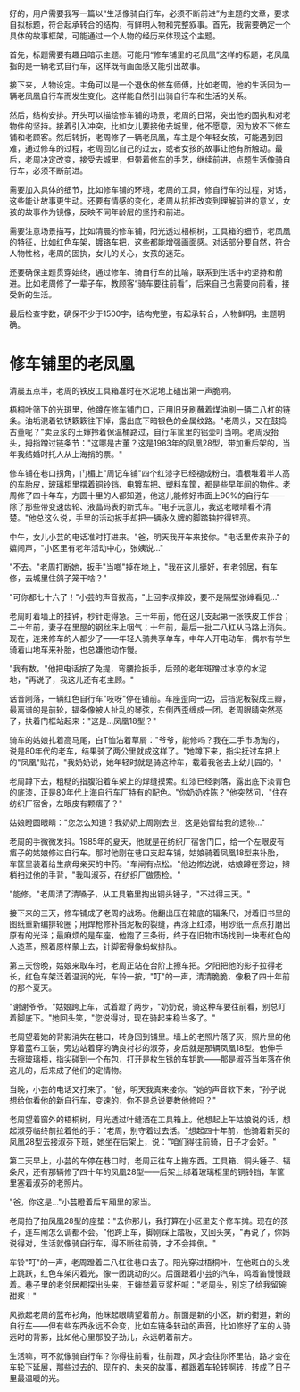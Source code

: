 <ReasoningChainRenderer>
好的，用户需要我写一篇以“生活像骑自行车，必须不断前进”为主题的文章，要求自拟标题，符合起承转合的结构，有鲜明人物和完整叙事。首先，我需要确定一个具体的故事框架，可能通过一个人物的经历来体现这个主题。

首先，标题需要有趣且暗示主题。可能用“修车铺里的老凤凰”这样的标题，老凤凰指的是一辆老式自行车，这样既有画面感又能引出故事。

接下来，人物设定。主角可以是一个退休的修车师傅，比如老周，他的生活因为一辆老凤凰自行车而发生变化。这样能自然引出骑自行车和生活的关系。

然后，结构安排。开头可以描绘修车铺的场景，老周的日常，突出他的固执和对老物件的坚持。接着引入冲突，比如女儿要接他去城里，他不愿意，因为放不下修车铺和老顾客。然后转折，老周修了一辆老凤凰，车主是个年轻女孩，可能遇到困难，通过修车的过程，老周回忆自己的过去，或者女孩的故事让他有所触动。最后，老周决定改变，接受去城里，但带着修车的手艺，继续前进，点题生活像骑自行车，必须不断前进。

需要加入具体的细节，比如修车铺的环境，老周的工具，修自行车的过程，对话，这些能让故事更生动。还要有情感的变化，老周从抗拒改变到理解前进的意义，女孩的故事作为镜像，反映不同年龄层的坚持和前进。

需要注意场景描写，比如清晨的修车铺，阳光透过梧桐树，工具箱的细节，老凤凰的特征，比如红色车架，镀铬车把，这些都能增强画面感。对话部分要自然，符合人物性格，老周的固执，女儿的关心，女孩的迷茫。

还要确保主题贯穿始终，通过修车、骑自行车的比喻，联系到生活中的坚持和前进。比如老周修了一辈子车，教顾客“骑车要往前看”，后来自己也需要向前看，接受新的生活。

最后检查字数，确保不少于1500字，结构完整，有起承转合，人物鲜明，主题明确。

</ReasoningChainRenderer>



# 修车铺里的老凤凰

清晨五点半，老周的铁皮工具箱准时在水泥地上磕出第一声脆响。

梧桐叶筛下的光斑里，他蹲在修车铺门口，正用旧牙刷蘸着煤油刷一辆二八杠的链条。油垢混着铁锈簌簌往下掉，露出底下暗银色的金属纹路。"老周头，又在鼓捣古董呢？"卖豆浆的王婶拎着保温桶路过，自行车筐里的铝壶叮当响。老周没抬头，拇指蹭过链条节："这哪是古董？这是1983年的凤凰28型，带加重后架的，当年我结婚时托人从上海捎的票。"

修车铺在巷口拐角，门楣上"周记车铺"四个红漆字已经褪成粉白。墙根堆着半人高的车胎皮，玻璃柜里摆着铜铃铛、电镀车把、塑料车筐，都是些早年间的物件。老周修了四十年车，方圆十里的人都知道，他这儿能修好市面上90%的自行车——除了那些带变速齿轮、液晶码表的新式车。"电子玩意儿，我这老眼晴看不清楚。"他总这么说，手里的活动扳手却把一辆永久牌的脚踏轴拧得锃亮。

中午，女儿小芸的电话准时打进来。"爸，明天我开车来接你。"电话里传来孙子的嬉闹声，"小区里有老年活动中心，张姨说..."

"不去。"老周打断她，扳手"当啷"掉在地上，"我在这儿挺好，有老邻居，有车修，去城里住鸽子笼干啥？"

"可你都七十六了！"小芸的声音拔高，"上回李叔摔跤，要不是隔壁张婶看见..."

老周盯着墙上的挂钟，秒针走得急。三十年前，他在这儿支起第一张铁皮工作台；二十年前，妻子在里屋的钢丝床上咽气；十年前，最后一批二八杠从马路上消失。现在，连来修车的人都少了——年轻人骑共享单车，中年人开电动车，偶尔有学生骑着山地车来补胎，也总嫌他动作慢。

"我有数。"他把电话按了免提，弯腰捡扳手，后颈的老年斑蹭过冰凉的水泥地，"再说了，我这儿还有老主顾。"

话音刚落，一辆红色自行车"吱呀"停在铺前。车座歪向一边，后挡泥板裂成三瓣，最离谱的是前轮，辐条像被人扯乱的琴弦，东倒西歪缠成一团。老周眼睛突然亮了，扶着门框站起来："这是...凤凰18型？"

骑车的姑娘扎着高马尾，白T恤沾着草屑："爷爷，能修吗？我在二手市场淘的，说是80年代的老车，结果骑了两公里就成这样了。"她蹲下来，指尖抚过车把上的"凤凰"贴花，"我奶奶说，她年轻时就是骑这种车，载着我爸去上幼儿园的。"

老周蹲下去，粗糙的指腹沿着车架上的焊缝摸索。红漆已经剥落，露出底下淡青色的底漆，正是80年代上海自行车厂特有的配色。"你奶奶姓陈？"他突然问，"住在纺织厂宿舍，左眼皮有颗痦子？"

姑娘瞪圆眼睛："您怎么知道？我奶奶上周刚去世，这是她留给我的遗物..."

老周的手微微发抖。1985年的夏天，他就是在纺织厂宿舍门口，给一个左眼皮有痦子的姑娘修过自行车。那时他刚在巷口支起车铺，姑娘骑着凤凰18型来补胎，车筐里装着给生病母亲买的中药。"车闸有点松。"他边修边说，姑娘蹲在旁边，辫梢扫过他的手背，"我叫淑芬，在纺织厂做质检。"

"能修。"老周清了清嗓子，从工具箱里掏出铜头锤子，"不过得三天。"

接下来的三天，修车铺成了老周的战场。他翻出压在箱底的辐条尺，对着旧书里的图纸重新编排轮圈；用焊枪修补挡泥板的裂缝，再涂上红漆，用砂纸一点点打磨出原有的光泽；最麻烦的是车座，他跑了三条街，终于在旧物市场找到一块枣红色的人造革，照着原样蒙上去，针脚密得像蚂蚁排队。

第三天傍晚，姑娘来取车时，老周正站在台阶上擦车把。夕阳把他的影子拉得老长，红色车架泛着温润的光，车铃一按，"叮"的一声，清清脆脆，像极了四十年前的那个夏天。

"谢谢爷爷。"姑娘跨上车，试着蹬了两步，"奶奶说，骑这种车要往前看，别总盯着脚底下。"她回头笑，"您说得对，现在骑起来稳当多了。"

老周望着她的背影消失在巷口，转身回到铺里。墙上的老照片落了灰，照片里的他穿着蓝布工装，旁边站着穿的确良衬衫的淑芬，身后就是那辆凤凰18型。他伸手去擦玻璃柜，指尖碰到一个布包，打开是枚生锈的车钥匙——那是淑芬当年落在他这儿的，后来成了他们的定情物。

当晚，小芸的电话又打来了。"爸，明天我真来接你。"她的声音软下来，"孙子说想给你看他的新自行车，变速的，你不是总说要教他修吗？"

老周望着窗外的梧桐树，月光透过叶缝洒在工具箱上。他想起上午姑娘说的话，想起淑芬临终前拉着他的手："老周，别守着过去活。"想起四十年前，他骑着新买的凤凰28型去接淑芬下班，她坐在后架上，说："咱们得往前骑，日子才会好。"

第二天早上，小芸的车停在巷口时，老周正往车上搬东西。工具箱、铜头锤子、辐条尺，还有那辆修了四十年的凤凰28型——后架上绑着玻璃柜里的铜铃铛，车筐里塞着淑芬的老照片。

"爸，你这是..."小芸瞪着后车厢里的家当。

老周拍了拍凤凰28型的座垫："去你那儿，我打算在小区里支个修车摊。现在的孩子，连车闸怎么调都不会。"他跨上车，脚刚踩上踏板，又回头笑，"再说了，你妈说得对，生活就像骑自行车，得不断往前骑，才不会摔倒。"

车铃"叮"的一声，老周蹬着二八杠往巷口去了。阳光穿过梧桐叶，在他斑白的头发上跳跃，红色车架闪着光，像一团跳动的火。后面跟着小芸的汽车，鸣着笛慢慢跟着。巷子里的老邻居都探出头来，王婶举着豆浆杯喊："老周头，别忘了给我留碗甜浆！"

风掀起老周的蓝布衫角，他眯起眼睛望着前方。前面是新的小区，新的街道，新的自行车——但有些东西永远不会变，比如车链条转动的声音，比如修好了车的人骑远时的背影，比如他心里那股子劲儿，永远朝着前方。

生活嘛，可不就像骑自行车？你得往前看，往前蹬，风才会往你怀里钻，路才会在车轮下延展，那些过去的、现在的、未来的故事，都跟着车轮转啊转，转成了日子里最温暖的光。